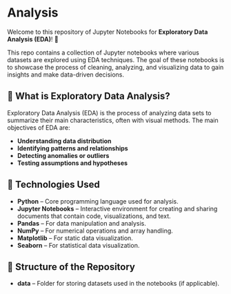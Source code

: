 # Analysis

Welcome to this repository of Jupyter Notebooks for **Exploratory Data Analysis (EDA)**! 🎉

This repo contains a collection of Jupyter notebooks where various datasets are explored using EDA techniques. The goal of these notebooks is to showcase the process of cleaning, analyzing, and visualizing data to gain insights and make data-driven decisions.

## 📌 What is Exploratory Data Analysis?

Exploratory Data Analysis (EDA) is the process of analyzing data sets to summarize their main characteristics, often with visual methods. The main objectives of EDA are:
- **Understanding data distribution**
- **Identifying patterns and relationships**
- **Detecting anomalies or outliers**
- **Testing assumptions and hypotheses**

## 🔧 Technologies Used

- **Python** – Core programming language used for analysis.
- **Jupyter Notebooks** – Interactive environment for creating and sharing documents that contain code, visualizations, and text.
- **Pandas** – For data manipulation and analysis.
- **NumPy** – For numerical operations and array handling.
- **Matplotlib** – For static data visualization.
- **Seaborn** – For statistical data visualization.

## 📂 Structure of the Repository

- **data** – Folder for storing datasets used in the notebooks (if applicable).
